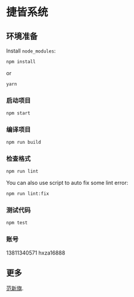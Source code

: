 # 捷皆系统


## 环境准备

Install `node_modules`:

```bash
npm install
```

or

```bash
yarn
```

### 启动项目

```bash
npm start
```

### 编译项目

```bash
npm run build
```

### 检查格式

```bash
npm run lint
```

You can also use script to auto fix some lint error:

```bash
npm run lint:fix
```

### 测试代码

```bash
npm test
```

### 账号
13811340571  hxza16888
## 更多
[范新旗](610583102@qq.com).
